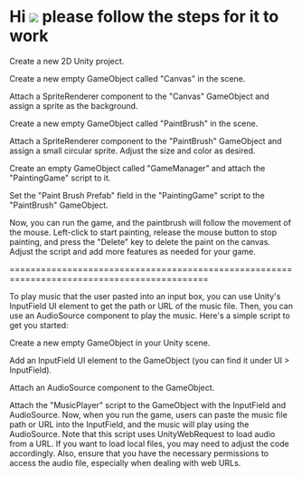 Hi ![](https://user-images.githubusercontent.com/18350557/176309783-0785949b-9127-417c-8b55-ab5a4333674e.gif) please follow the steps for it to work
==============================================================================================================================================================

Create a new 2D Unity project.

Create a new empty GameObject called "Canvas" in the scene.

Attach a SpriteRenderer component to the "Canvas" GameObject and assign a sprite as the background.

Create a new empty GameObject called "PaintBrush" in the scene.

Attach a SpriteRenderer component to the "PaintBrush" GameObject and assign a small circular sprite. Adjust the size and color as desired.

Create an empty GameObject called "GameManager" and attach the "PaintingGame" script to it.

Set the "Paint Brush Prefab" field in the "PaintingGame" script to the "PaintBrush" GameObject.

Now, you can run the game, and the paintbrush will follow the movement of the mouse. Left-click to start painting, release the mouse button to stop painting, and press the "Delete" key to delete the paint on the canvas. Adjust the script and add more features as needed for your game.

============================================================================================

To play music that the user pasted into an input box, you can use Unity's InputField UI element to get the path or URL of the music file. Then, you can use an AudioSource component to play the music. Here's a simple script to get you started:

Create a new empty GameObject in your Unity scene.

Add an InputField UI element to the GameObject (you can find it under UI > InputField).

Attach an AudioSource component to the GameObject.

Attach the "MusicPlayer" script to the GameObject with the InputField and AudioSource.
Now, when you run the game, users can paste the music file path or URL into the InputField, and the music will play using the AudioSource. Note that this script uses UnityWebRequest to load audio from a URL. If you want to load local files, you may need to adjust the code accordingly. Also, ensure that you have the necessary permissions to access the audio file, especially when dealing with web URLs.
